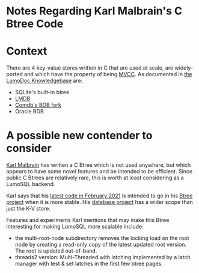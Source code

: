 <!-- Copyright 2021 The LumoSQL Authors, see LICENSES/MIT -->

<!-- SPDX-License-Identifier: MIT -->
<!-- SPDX-FileCopyrightText: 2021 The LumoSQL Authors -->
<!-- SPDX-ArtifactOfProjectName: LumoSQL -->
<!-- SPDX-FileType: Documentation -->
<!-- SPDX-FileComment: Original by Dan Shearer, February 2021 -->

Notes Regarding Karl Malbrain's C Btree Code
=============================================

# Context

There are 4 key-value stores written in C that are used
at scale, are widely-ported and which have the property of being
[MVCC](https://en.wikipedia.org/wiki/Multiversion_concurrency_control). As documented in
[the LumoDoc Knowledgebase](https://lumosql.org/src/lumodoc/file?name=doc/lumo-relevant-knowledgebase.md&ci=tip)
 are:
* SQLite's built-in btree
* [LMDB](http://www.lmdb.tech/doc/)
* [Comdb's BDB fork](https://github.com/bloomberg/comdb2)
* Oracle BDB

# A possible new contender to consider

[Karl Malbrain](mailto://malbrain@berkeley.edu) has written a C Btree which is
not used anywhere, but which appears to have some novel features and be
intended to be efficient.  Since public C Btrees are relatively rare, this is
worth at least considering as a LumoSQL backend.

Karl says that his [latest code in February 2021](https://github.com/malbrain/database/tree/master/alpha) 
is intended to go in his [Btree project](https://github.com/malbrain/Btree-source-code) when it is more stable.
His [database project]() has a wider scope than just the K-V store.

Features and experiments Karl mentions that may make this Btree interesting for making LumoSQL more scalable include:

* the multi-root-node subdirectory removes the locking load on the root node by creating a read-only copy of the latest updated root version. The root is updated out-of-band.
* threads2 version: Multi-Threaded with latching implemented by a latch manager with test & set latches in the first few btree pages.


